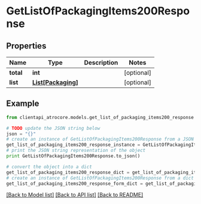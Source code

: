 # GetListOfPackagingItems200Response


## Properties
Name | Type | Description | Notes
------------ | ------------- | ------------- | -------------
**total** | **int** |  | [optional] 
**list** | [**List[Packaging]**](Packaging.md) |  | [optional] 

## Example

```python
from clientapi_atrocore.models.get_list_of_packaging_items200_response import GetListOfPackagingItems200Response

# TODO update the JSON string below
json = "{}"
# create an instance of GetListOfPackagingItems200Response from a JSON string
get_list_of_packaging_items200_response_instance = GetListOfPackagingItems200Response.from_json(json)
# print the JSON string representation of the object
print GetListOfPackagingItems200Response.to_json()

# convert the object into a dict
get_list_of_packaging_items200_response_dict = get_list_of_packaging_items200_response_instance.to_dict()
# create an instance of GetListOfPackagingItems200Response from a dict
get_list_of_packaging_items200_response_form_dict = get_list_of_packaging_items200_response.from_dict(get_list_of_packaging_items200_response_dict)
```
[[Back to Model list]](../README.md#documentation-for-models) [[Back to API list]](../README.md#documentation-for-api-endpoints) [[Back to README]](../README.md)


